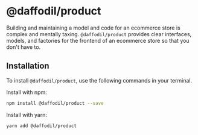 # @daffodil/product
Building and maintaining a model and code for an ecommerce store is complex and mentally taxing. `@daffodil/product`
provides clear interfaces, models, and factories for the frontend of an ecommerce store so that you don't have to.

## Installation
To install `@daffodil/product`, use the following commands in your terminal.

Install with npm:
```bash
npm install @daffodil/product --save
```

Install with yarn:

```bash
yarn add @daffodil/product
```